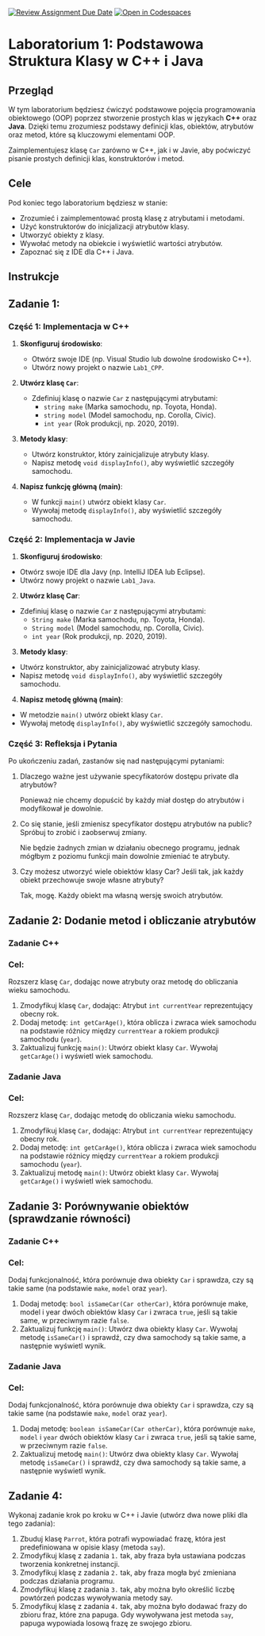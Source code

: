 [![Review Assignment Due Date](https://classroom.github.com/assets/deadline-readme-button-22041afd0340ce965d47ae6ef1cefeee28c7c493a6346c4f15d667ab976d596c.svg)](https://classroom.github.com/a/3KfufTqw)
[![Open in Codespaces](https://classroom.github.com/assets/launch-codespace-2972f46106e565e64193e422d61a12cf1da4916b45550586e14ef0a7c637dd04.svg)](https://classroom.github.com/open-in-codespaces?assignment_repo_id=16301049)
# Laboratorium 1: Podstawowa Struktura Klasy w C++ i Java

## Przegląd

W tym laboratorium będziesz ćwiczyć podstawowe pojęcia programowania obiektowego (OOP) poprzez stworzenie prostych klas w językach **C++** oraz **Java**. Dzięki temu zrozumiesz podstawy definicji klas, obiektów, atrybutów oraz metod, które są kluczowymi elementami OOP.

Zaimplementujesz klasę `Car` zarówno w C++, jak i w Javie, aby poćwiczyć pisanie prostych definicji klas, konstruktorów i metod.

## Cele

Pod koniec tego laboratorium będziesz w stanie:
- Zrozumieć i zaimplementować prostą klasę z atrybutami i metodami.
- Użyć konstruktorów do inicjalizacji atrybutów klasy.
- Utworzyć obiekty z klasy.
- Wywołać metody na obiekcie i wyświetlić wartości atrybutów.
- Zapoznać się z IDE dla C++ i Java.

## Instrukcje

## Zadanie 1: 

### Część 1: Implementacja w C++

1. **Skonfiguruj środowisko**:
   - Otwórz swoje IDE (np. Visual Studio lub dowolne środowisko C++).
   - Utwórz nowy projekt o nazwie `Lab1_CPP`.

2. **Utwórz klasę `Car`**:
   - Zdefiniuj klasę o nazwie `Car` z następującymi atrybutami:
     - `string make` (Marka samochodu, np. Toyota, Honda).
     - `string model` (Model samochodu, np. Corolla, Civic).
     - `int year` (Rok produkcji, np. 2020, 2019).

3. **Metody klasy**:
   - Utwórz konstruktor, który zainicjalizuje atrybuty klasy.
   - Napisz metodę `void displayInfo()`, aby wyświetlić szczegóły samochodu.

4. **Napisz funkcję główną (main)**:
   - W funkcji `main()` utwórz obiekt klasy `Car`.
   - Wywołaj metodę `displayInfo()`, aby wyświetlić szczegóły samochodu.

### Część 2: Implementacja w Javie

1. **Skonfiguruj środowisko**:
  - Otwórz swoje IDE dla Javy (np. IntelliJ IDEA lub Eclipse).
  - Utwórz nowy projekt o nazwie `Lab1_Java`.

2. **Utwórz klasę Car**:
  - Zdefiniuj klasę o nazwie `Car` z następującymi atrybutami:
    - `String make` (Marka samochodu, np. Toyota, Honda).
    - `String model` (Model samochodu, np. Corolla, Civic).
    - `int year` (Rok produkcji, np. 2020, 2019).

3. **Metody klasy**:
  - Utwórz konstruktor, aby zainicjalizować atrybuty klasy.
  - Napisz metodę `void displayInfo()`, aby wyświetlić szczegóły samochodu.

4. **Napisz metodę główną (main)**:
  - W metodzie `main()` utwórz obiekt klasy `Car`.
  - Wywołaj metodę `displayInfo()`, aby wyświetlić szczegóły samochodu.
    
### Część 3: Refleksja i Pytania

Po ukończeniu zadań, zastanów się nad następującymi pytaniami:
  1. Dlaczego ważne jest używanie specyfikatorów dostępu private dla atrybutów?

      Ponieważ nie chcemy dopuścić by każdy miał dostęp do atrybutów i modyfikował je dowolnie.

  2. Co się stanie, jeśli zmienisz specyfikator dostępu atrybutów na public? Spróbuj to zrobić i zaobserwuj zmiany.

      Nie będzie żadnych zmian w działaniu obecnego programu, jednak mógłbym z poziomu funkcji main dowolnie zmieniać te atrybuty.

  3. Czy możesz utworzyć wiele obiektów klasy Car? Jeśli tak, jak każdy obiekt przechowuje swoje własne atrybuty?

      Tak, mogę. Każdy obiekt ma własną wersję swoich atrybutów.

## Zadanie 2: Dodanie metod i obliczanie atrybutów

### Zadanie C++ 
### Cel:
Rozszerz klasę `Car`, dodając nowe atrybuty oraz metodę do obliczania wieku samochodu.

   1. Zmodyfikuj klasę `Car`, dodając:
      Atrybut `int currentYear` reprezentujący obecny rok.
   2. Dodaj metodę:
      `int getCarAge()`, która oblicza i zwraca wiek samochodu na podstawie różnicy między `currentYear` a rokiem produkcji samochodu (`year`).
   3. Zaktualizuj funkcję `main()`:
      Utwórz obiekt klasy `Car`.
      Wywołaj `getCarAge()` i wyświetl wiek samochodu.
      
### Zadanie Java 
### Cel:
Rozszerz klasę `Car`, dodając metodę do obliczania wieku samochodu.

   1. Zmodyfikuj klasę `Car`, dodając:
      Atrybut `int currentYear` reprezentujący obecny rok.
   2. Dodaj metodę:
      `int getCarAge()`, która oblicza i zwraca wiek samochodu na podstawie różnicy między `currentYear` a rokiem produkcji samochodu (`year`).
   3. Zaktualizuj metodę `main()`:
      Utwórz obiekt klasy `Car`.
      Wywołaj `getCarAge()` i wyświetl wiek samochodu.
      
## Zadanie 3: Porównywanie obiektów (sprawdzanie równości)

### Zadanie C++ 
### Cel:
Dodaj funkcjonalność, która porównuje dwa obiekty `Car` i sprawdza, czy są takie same (na podstawie `make`, `model` oraz `year`).
   1. Dodaj metodę:
      `bool isSameCar(Car otherCar)`, która porównuje make, model i year dwóch obiektów klasy `Car` i zwraca `true`, jeśli są takie same, w przeciwnym razie `false`.
   2. Zaktualizuj funkcję `main()`:
      Utwórz dwa obiekty klasy `Car`.
      Wywołaj metodę `isSameCar()` i sprawdź, czy dwa samochody są takie same, a następnie wyświetl wynik.
      
### Zadanie Java 
### Cel:
Dodaj funkcjonalność, która porównuje dwa obiekty `Car` i sprawdza, czy są takie same (na podstawie `make`, `model` oraz `year`).
   1. Dodaj metodę:
      `boolean isSameCar(Car otherCar)`, która porównuje `make`, `model` i `year` dwóch obiektów klasy `Car` i zwraca `true`, jeśli są takie same, w przeciwnym razie `false`.
   2. Zaktualizuj metodę `main()`:
      Utwórz dwa obiekty klasy `Car`.
      Wywołaj metodę `isSameCar()` i sprawdź, czy dwa samochody są takie same, a następnie wyświetl wynik.
      
## Zadanie 4:

Wykonaj zadanie krok po kroku w C++ i Javie (utwórz dwa nowe pliki dla tego zadania):
   1. Zbuduj klasę `Parrot`, która potrafi wypowiadać frazę, która jest predefiniowana w opisie klasy (metoda `say`).
   2. Zmodyfikuj klasę z zadania `1.` tak, aby fraza była ustawiana podczas tworzenia konkretnej instancji.
   3. Zmodyfikuj klasę z zadania `2.` tak, aby fraza mogła być zmieniana podczas działania programu.
   4. Zmodyfikuj klasę z zadania `3.` tak, aby można było określić liczbę powtórzeń podczas wywoływania metody say.
   5. Zmodyfikuj klasę z zadania `4.` tak, aby można było dodawać frazy do zbioru fraz, które zna papuga. Gdy wywoływana jest metoda `say`, papuga wypowiada losową frazę ze swojego zbioru.


